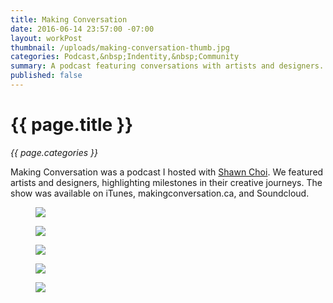 ```yaml
---
title: Making Conversation
date: 2016-06-14 23:57:00 -07:00
layout: workPost
thumbnail: /uploads/making-conversation-thumb.jpg
categories: Podcast,&nbsp;Indentity,&nbsp;Community
summary: A podcast featuring conversations with artists and designers.
published: false
---
```


<div class="Grid  Grid--withGutters u-mar-b02">
    <div class="Grid-cell  u-size1of2">
        <h1 class="u-noMargin u-mar-b01"><strong>{{ page.title }}</strong></h1>
        <p class="u-noMargin"><em>{{ page.categories }}</em></p>
    </div>
    <div class="Grid-cell  u-size1of2">
        <p class="u-noMargin" style="max-width: 100%;">Making Conversation was a podcast I hosted with <a href="http://5am.co/" title="Website of Shawn Choi">Shawn Choi</a>. We featured artists and designers, highlighting milestones in their creative journeys. The show was available on iTunes, makingconversation.ca, and Soundcloud.</p>
    </div>
</div>

<figure class="active">
    <img src="/uploads/makingConversationLogo.jpg"/>
</figure>

<figure>
    <img src="/uploads/makingConversationProcess.jpg"/>
</figure>

<figure>
    <img src="/uploads/makingConversationResponsiveShowcase.jpg"/>
</figure>

<figure>
    <img src="/uploads/makingConversationTwitter.jpg"/>
</figure>

<figure>
    <img src="/uploads/makingConversationiTunes.jpg"/>
</figure>